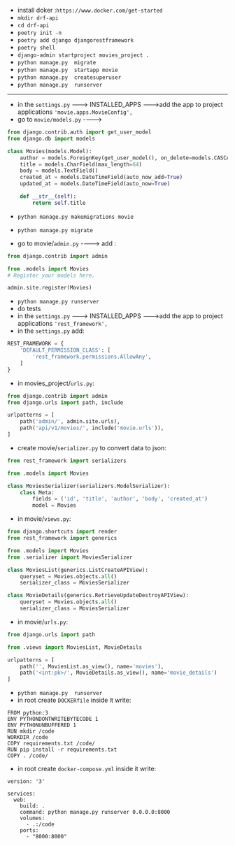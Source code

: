 - install doker :`https://www.docker.com/get-started`
- `mkdir drf-api`
- `cd drf-api`
- `poetry init -n`
- `poetry add django djangorestframework`
- `poetry shell`
- `django-admin startproject movies_project .`
- `python manage.py  migrate`
- `python manage.py  startapp movie`
- `python manage.py  createsuperuser`
- `python manage.py  runserver`
______________________________________________
- in the `settings.py` ---> INSTALLED_APPS --->add the app to project applications `'movie.apps.MovieConfig',`
- go to `movie/models.py` ----> 
```python
from django.contrib.auth import get_user_model
from django.db import models

class Movies(models.Model):
    author = models.ForeignKey(get_user_model(), on_delete=models.CASCADE)
    title = models.CharField(max_length=64)
    body = models.TextField()
    created_at = models.DateTimeField(auto_now_add=True)
    updated_at = models.DateTimeField(auto_now=True)

    def __str__(self):
        return self.title

```
- `python manage.py makemigrations movie`
- `python manage.py migrate`

- go to  movie/`admin.py` ----> add :
```python
from django.contrib import admin

from .models import Movies
# Register your models here.

admin.site.register(Movies)

```
- `python manage.py runserver`
- do tests
- in the `settings.py` ---> INSTALLED_APPS --->add the app to project applications `'rest_framework',`
- in the `settings.py` add:
```python
REST_FRAMEWORK = {
    'DEFAULT_PERMISSION_CLASS': [
        'rest_framework.permissions.AllowAny',
    ]
}
```
- in movies_project/`urls.py`:
```python
from django.contrib import admin
from django.urls import path, include

urlpatterns = [
    path('admin/', admin.site.urls),
    path('api/v1/movies/', include('movie.urls')),
]

```

- create movie/`serializer.py` to convert data to json:
```python
from rest_framework import serializers

from .models import Movies

class MoviesSerializer(serializers.ModelSerializer):
    class Meta:
        fields = ('id', 'title', 'author', 'body', 'created_at')
        model = Movies

```
- in movie/`views.py`:
```python 
from django.shortcuts import render
from rest_framework import generics

from .models import Movies
from .serializer import MoviesSerializer

class MoviesList(generics.ListCreateAPIView):
    queryset = Movies.objects.all()
    serializer_class = MoviesSerializer

class MovieDetails(generics.RetrieveUpdateDestroyAPIView):
    queryset = Movies.objects.all()
    serializer_class = MoviesSerializer
```
- in movie/`urls.py`:
```python
from django.urls import path

from .views import MoviesList, MovieDetails

urlpatterns = [
    path('', MoviesList.as_view(), name='movies'),
    path('<int:pk>/', MovieDetails.as_view(), name='movie_details') 
]

```
- `python manage.py  runserver`
- in root create `DOCKERfile` inside it write:
```
FROM python:3
ENV PYTHONDONTWRITEBYTECODE 1
ENV PYTHONUNBUFFERED 1
RUN mkdir /code
WORKDIR /code
COPY requirements.txt /code/
RUN pip install -r requirements.txt
COPY . /code/
```
- in root create `docker-compose.yml` inside it write:
```
version: '3'

services:
  web:
    build: .
    command: python manage.py runserver 0.0.0.0:8000
    volumes:
      - .:/code
    ports:
      - "8000:8000"

```

